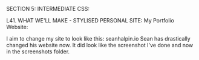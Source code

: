 SECTION 5: INTERMEDIATE CSS:

L41. WHAT WE'LL MAKE - STYLISED PERSONAL SITE:
My Portfolio Website:

I aim to change my site to look like this: seanhalpin.io
Sean has drastically changed his website now. It did look like the screenshot I've done and now in the screenshots folder.










